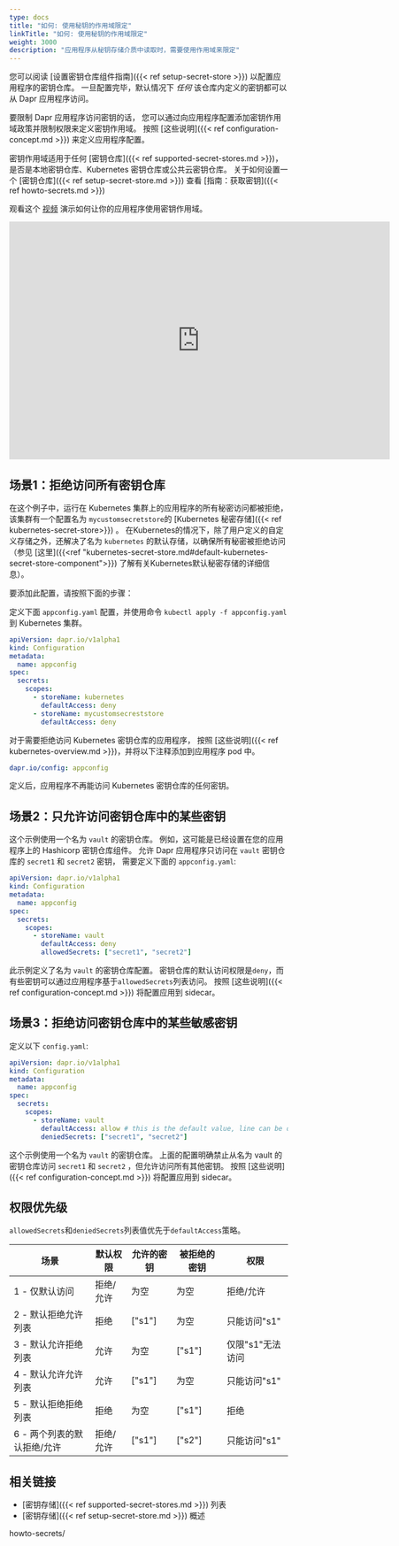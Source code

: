 ```yaml
---
type: docs
title: "如何: 使用秘钥的作用域限定"
linkTitle: "如何: 使用秘钥的作用域限定"
weight: 3000
description: "应用程序从秘钥存储介质中读取时，需要使用作用域来限定"
---
```


您可以阅读 [设置密钥仓库组件指南]({{< ref setup-secret-store >}}) 以配置应用程序的密钥仓库。 一旦配置完毕，默认情况下 *任何* 该仓库内定义的密钥都可以从 Dapr 应用程序访问。

要限制 Dapr 应用程序访问密钥的话， 您可以通过向应用程序配置添加密钥作用域政策并限制权限来定义密钥作用域。 按照 [这些说明]({{< ref configuration-concept.md >}}) 来定义应用程序配置。

密钥作用域适用于任何 [密钥仓库]({{< ref supported-secret-stores.md >}})， 是否是本地密钥仓库、Kubernetes 密钥仓库或公共云密钥仓库。 关于如何设置一个 [密钥仓库]({{< ref setup-secret-store.md >}}) 查看 [指南：获取密钥]({{< ref howto-secrets.md >}})

观看这个 [视频](https://youtu.be/j99RN_nxExA?start=2272) 演示如何让你的应用程序使用密钥作用域。

<div class="embed-responsive embed-responsive-16by9">
<iframe width="688" height="430" src="https://www.youtube.com/embed/j99RN_nxExA?start=2272" frameborder="0" allow="accelerometer; autoplay; clipboard-write; encrypted-media; gyroscope; picture-in-picture" allowfullscreen></iframe>
</div>

## 场景1：拒绝访问所有密钥仓库

在这个例子中，运行在 Kubernetes 集群上的应用程序的所有秘密访问都被拒绝，该集群有一个配置名为 `mycustomsecretstore`的 [Kubernetes 秘密存储]({{< ref kubernetes-secret-store>}}) 。 在Kubernetes的情况下，除了用户定义的自定义存储之外，还解决了名为 `kubernetes` 的默认存储，以确保所有秘密被拒绝访问（参见 [这里]({{<ref "kubernetes-secret-store.md#default-kubernetes-secret-store-component">}}) 了解有关Kubernetes默认秘密存储的详细信息）。

要添加此配置，请按照下面的步骤：

定义下面 `appconfig.yaml` 配置，并使用命令 `kubectl apply -f appconfig.yaml` 到 Kubernetes 集群。

```yaml
apiVersion: dapr.io/v1alpha1
kind: Configuration
metadata:
  name: appconfig
spec:
  secrets:
    scopes:
      - storeName: kubernetes
        defaultAccess: deny
      - storeName: mycustomsecreststore
        defaultAccess: deny
```

对于需要拒绝访问 Kubernetes 密钥仓库的应用程序， 按照 [这些说明]({{< ref kubernetes-overview.md >}})，并将以下注释添加到应用程序 pod 中。

```yaml
dapr.io/config: appconfig
```

定义后，应用程序不再能访问 Kubernetes 密钥仓库的任何密钥。

## 场景2：只允许访问密钥仓库中的某些密钥

这个示例使用一个名为 `vault` 的密钥仓库。 例如，这可能是已经设置在您的应用程序上的 Hashicorp 密钥仓库组件。 允许 Dapr 应用程序只访问在 `vault` 密钥仓库的 `secret1` 和 `secret2` 密钥， 需要定义下面的 `appconfig.yaml`:

```yaml
apiVersion: dapr.io/v1alpha1
kind: Configuration
metadata:
  name: appconfig
spec:
  secrets:
    scopes:
      - storeName: vault
        defaultAccess: deny
        allowedSecrets: ["secret1", "secret2"]
```

此示例定义了名为 `vault` 的密钥仓库配置。 密钥仓库的默认访问权限是`deny`，而有些密钥可以通过应用程序基于`allowedSecrets`列表访问。 按照 [这些说明]({{< ref configuration-concept.md >}}) 将配置应用到 sidecar。

## 场景3：拒绝访问密钥仓库中的某些敏感密钥

定义以下 `config.yaml`:

```yaml
apiVersion: dapr.io/v1alpha1
kind: Configuration
metadata:
  name: appconfig
spec:
  secrets:
    scopes:
      - storeName: vault
        defaultAccess: allow # this is the default value, line can be omitted
        deniedSecrets: ["secret1", "secret2"]
```

这个示例使用一个名为 `vault` 的密钥仓库。 上面的配置明确禁止从名为 vault 的密钥仓库访问 `secret1` 和 `secret2` ，但允许访问所有其他密钥。 按照 [这些说明]({{< ref configuration-concept.md >}}) 将配置应用到 sidecar。

## 权限优先级

`allowedSecrets`和`deniedSecrets`列表值优先于`defaultAccess`策略。

| 场景               | 默认权限  | 允许的密钥  | 被拒绝的密钥 | 权限         |
| ---------------- | ----- | ------ | ------ | ---------- |
| 1 - 仅默认访问        | 拒绝/允许 | 为空     | 为空     | 拒绝/允许      |
| 2 - 默认拒绝允许列表     | 拒绝    | ["s1"] | 为空     | 只能访问"s1"   |
| 3 - 默认允许拒绝列表     | 允许    | 为空     | ["s1"] | 仅限"s1"无法访问 |
| 4 - 默认允许允许列表     | 允许    | ["s1"] | 为空     | 只能访问"s1"   |
| 5 - 默认拒绝拒绝列表     | 拒绝    | 为空     | ["s1"] | 拒绝         |
| 6 - 两个列表的默认拒绝/允许 | 拒绝/允许 | ["s1"] | ["s2"] | 只能访问"s1"   |

## 相关链接
* [密钥存储]({{< ref supported-secret-stores.md >}}) 列表
* [密钥存储]({{< ref setup-secret-store.md >}}) 概述

howto-secrets/